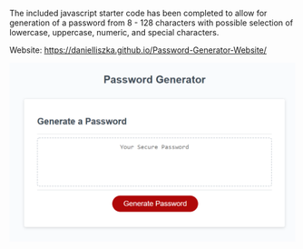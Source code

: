 The included javascript starter code has been completed to allow for generation of a password from 8 - 128 characters 
with possible selection of lowercase, uppercase, numeric, and special characters.

Website: https://danielliszka.github.io/Password-Generator-Website/

![ScreenShot](./assets/images/screenshot.png?raw=true "Password Generator")